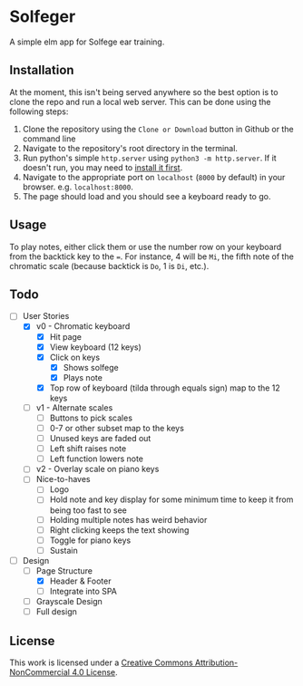 # Solfeger

A simple elm app for Solfege ear training.  

## Installation

At the moment, this isn't being served anywhere so the best option is to clone the repo and run a local web server.  This can be done using the following steps:

1. Clone the repository using the `Clone or Download` button in Github or the command line
1. Navigate to the repository's root directory in the terminal.
1. Run python's simple `http.server` using `python3 -m http.server`.  If it doesn't run, you may need to [install it first](https://developer.mozilla.org/en-US/docs/Learn/Common_questions/set_up_a_local_testing_server#Running_a_simple_local_HTTP_server).
1. Navigate to the appropriate port on `localhost` (`8000` by default) in your browser.  e.g. `localhost:8000`.
1. The page should load and you should see a keyboard ready to go.

## Usage

To play notes, either click them or use the number row on your keyboard from the backtick key to the `=`.  For instance, 4 will be `Mi`, the fifth note of the chromatic scale (because backtick is `Do`, 1 is `Di`, etc.).  

## Todo

 - [ ] User Stories
	 - [x] v0 - Chromatic keyboard
		 - [x] Hit page
		 - [x] View keyboard (12 keys)
		 - [x] Click on keys
			 - [x] Shows solfege
			 - [x] Plays note
		 - [x] Top row of keyboard (tilda through equals sign) map to the 12 keys
	 - [ ] v1 - Alternate scales
		 - [ ] Buttons to pick scales
		 - [ ] 0-7 or other subset map to the keys
		 - [ ] Unused keys are faded out
		 - [ ] Left shift raises note
		 - [ ] Left function lowers note
	 - [ ] v2 - Overlay scale on piano keys
	 - [ ] Nice-to-haves
	 	 - [ ] Logo
		 - [ ] Hold note and key display for some minimum time to keep it from being too fast to see
		 - [ ] Holding multiple notes has weird behavior
		 - [ ] Right clicking keeps the text showing
		 - [ ] Toggle for piano keys
		 - [ ] Sustain

- [ ] Design
	- [ ] Page Structure
		- [x] Header & Footer
		- [ ] Integrate into SPA
	- [ ] Grayscale Design
	- [ ] Full design

## License

This work is licensed under a [Creative Commons Attribution-NonCommercial 4.0 License](http://creativecommons.org/licenses/by-nc/4.0/).